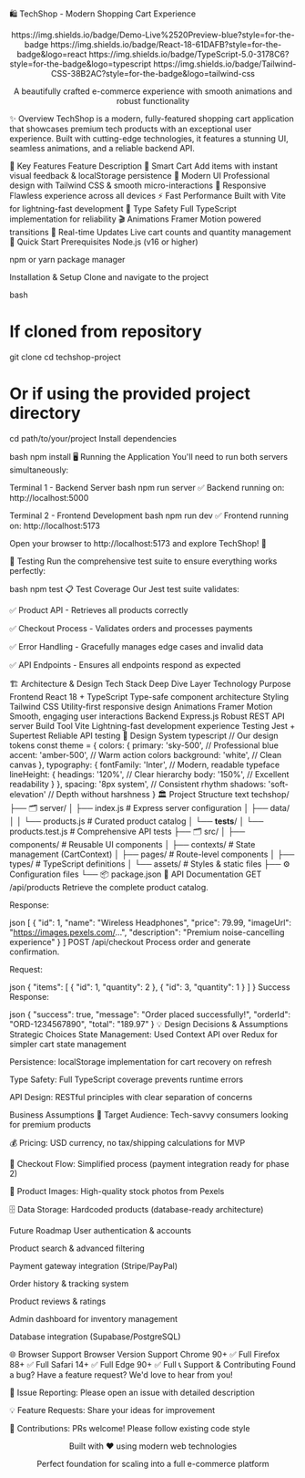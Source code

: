 🛍️ TechShop - Modern Shopping Cart Experience
<div align="center">
https://img.shields.io/badge/Demo-Live%2520Preview-blue?style=for-the-badge
https://img.shields.io/badge/React-18-61DAFB?style=for-the-badge&logo=react
https://img.shields.io/badge/TypeScript-5.0-3178C6?style=for-the-badge&logo=typescript
https://img.shields.io/badge/Tailwind-CSS-38B2AC?style=for-the-badge&logo=tailwind-css

A beautifully crafted e-commerce experience with smooth animations and robust functionality

</div>
✨ Overview
TechShop is a modern, fully-featured shopping cart application that showcases premium tech products with an exceptional user experience. Built with cutting-edge technologies, it features a stunning UI, seamless animations, and a reliable backend API.

🎯 Key Features
Feature	Description
🛒 Smart Cart	Add items with instant visual feedback & localStorage persistence
🎨 Modern UI	Professional design with Tailwind CSS & smooth micro-interactions
📱 Responsive	Flawless experience across all devices
⚡ Fast Performance	Built with Vite for lightning-fast development
🧪 Type Safety	Full TypeScript implementation for reliability
🎬 Animations	Framer Motion powered transitions
🔄 Real-time Updates	Live cart counts and quantity management
🚀 Quick Start
Prerequisites
Node.js (v16 or higher)

npm or yarn package manager

Installation & Setup
Clone and navigate to the project

bash
# If cloned from repository
git clone <your-repo-url>
cd techshop-project

# Or if using the provided project directory
cd path/to/your/project
Install dependencies

bash
npm install
🖥️ Running the Application
You'll need to run both servers simultaneously:

Terminal 1 - Backend Server
bash
npm run server
✅ Backend running on: http://localhost:5000

Terminal 2 - Frontend Development
bash
npm run dev
✅ Frontend running on: http://localhost:5173

Open your browser to http://localhost:5173 and explore TechShop! 🎉

🧪 Testing
Run the comprehensive test suite to ensure everything works perfectly:

bash
npm test
📋 Test Coverage
Our Jest test suite validates:

✅ Product API - Retrieves all products correctly

✅ Checkout Process - Validates orders and processes payments

✅ Error Handling - Gracefully manages edge cases and invalid data

✅ API Endpoints - Ensures all endpoints respond as expected

🏗️ Architecture & Design
Tech Stack Deep Dive
Layer	Technology	Purpose
Frontend	React 18 + TypeScript	Type-safe component architecture
Styling	Tailwind CSS	Utility-first responsive design
Animations	Framer Motion	Smooth, engaging user interactions
Backend	Express.js	Robust REST API server
Build Tool	Vite	Lightning-fast development experience
Testing	Jest + Supertest	Reliable API testing
🎨 Design System
typescript
// Our design tokens
const theme = {
  colors: {
    primary: 'sky-500',    // Professional blue
    accent: 'amber-500',   // Warm action colors
    background: 'white',   // Clean canvas
  },
  typography: {
    fontFamily: 'Inter',   // Modern, readable typeface
    lineHeight: {
      headings: '120%',    // Clear hierarchy
      body: '150%',        // Excellent readability
    }
  },
  spacing: '8px system',   // Consistent rhythm
  shadows: 'soft-elevation' // Depth without harshness
}
🏛️ Project Structure
text
techshop/
├── 🗂️ server/
│   ├── index.js              # Express server configuration
│   ├── data/
│   │   └── products.js       # Curated product catalog
│   └── __tests__/
│       └── products.test.js  # Comprehensive API tests
├── 🗂️ src/
│   ├── components/           # Reusable UI components
│   ├── contexts/            # State management (CartContext)
│   ├── pages/               # Route-level components
│   ├── types/               # TypeScript definitions
│   └── assets/              # Styles & static files
├── ⚙️ Configuration files
└── 📦 package.json
🔌 API Documentation
GET /api/products
Retrieve the complete product catalog.

Response:

json
[
  {
    "id": 1,
    "name": "Wireless Headphones",
    "price": 79.99,
    "imageUrl": "https://images.pexels.com/...",
    "description": "Premium noise-cancelling experience"
  }
]
POST /api/checkout
Process order and generate confirmation.

Request:

json
{
  "items": [
    { "id": 1, "quantity": 2 },
    { "id": 3, "quantity": 1 }
  ]
}
Success Response:

json
{
  "success": true,
  "message": "Order placed successfully!",
  "orderId": "ORD-1234567890",
  "total": "189.97"
}
💡 Design Decisions & Assumptions
Strategic Choices
State Management: Used Context API over Redux for simpler cart state management

Persistence: localStorage implementation for cart recovery on refresh

Type Safety: Full TypeScript coverage prevents runtime errors

API Design: RESTful principles with clear separation of concerns

Business Assumptions
🎯 Target Audience: Tech-savvy consumers looking for premium products

💰 Pricing: USD currency, no tax/shipping calculations for MVP

🛒 Checkout Flow: Simplified process (payment integration ready for phase 2)

📸 Product Images: High-quality stock photos from Pexels

🗄️ Data Storage: Hardcoded products (database-ready architecture)

Future Roadmap
User authentication & accounts

Product search & advanced filtering

Payment gateway integration (Stripe/PayPal)

Order history & tracking system

Product reviews & ratings

Admin dashboard for inventory management

Database integration (Supabase/PostgreSQL)

🌐 Browser Support
Browser	Version	Support
Chrome	90+	✅ Full
Firefox	88+	✅ Full
Safari	14+	✅ Full
Edge	90+	✅ Full
📞 Support & Contributing
Found a bug? Have a feature request? We'd love to hear from you!

🐛 Issue Reporting: Please open an issue with detailed description

💡 Feature Requests: Share your ideas for improvement

🔧 Contributions: PRs welcome! Please follow existing code style

<div align="center">
Built with ❤️ using modern web technologies

Perfect foundation for scaling into a full e-commerce platform

</div>
